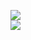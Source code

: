 [![](https://img.shields.io/badge/Made%20With-Github%20Spray-lightgrey.svg?style=for-the-badge&logo=github)](https://github.com/Annihil/github-spray#5975)  
[![](https://i.imgur.com/2DrTn0Z.gif)](https://github.com/Annihil/github-spray)